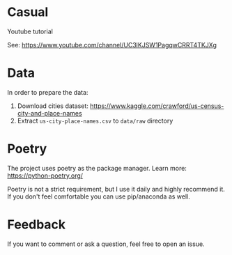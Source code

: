 # Casual

Youtube tutorial

See: https://www.youtube.com/channel/UC3lKJSW1PagqwCRRT4TKJXg

# Data

In order to prepare the data:

1. Download cities dataset: https://www.kaggle.com/crawford/us-census-city-and-place-names
2. Extract `us-city-place-names.csv` to `data/raw` directory

# Poetry

The project uses poetry as the package manager. Learn more: https://python-poetry.org/

Poetry is not a strict requirement, but I use it daily and highly recommend it. If you don't feel comfortable
you can use pip/anaconda as well.

# Feedback

If you want to comment or ask a question, feel free to open an issue.
